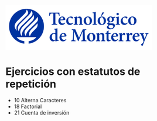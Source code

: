 ![Tec de Monterrey](images/logotecmty.png)

# Ejercicios con estatutos de repetición

- 10 Alterna Caracteres
- 18 Factorial
- 21 Cuenta de inversión
